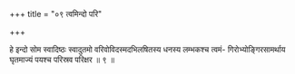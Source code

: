 +++
title = "०९ त्वमिन्दो परि"

+++

हे इन्दो सोम स्वादिष्ठः स्वादुतमो वरिवोविदस्मदभिलषितस्य धनस्य लम्भकश्च त्वमं- गिरोभ्योङ्गिरसामर्थाय घृतमाज्यं पयश्च परिस्रव परिक्षर ॥ ९ ॥